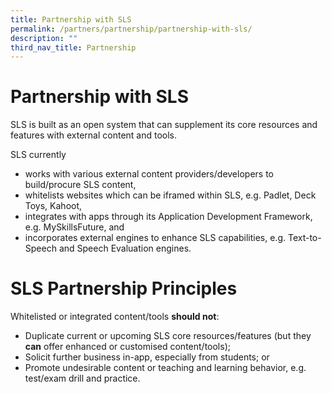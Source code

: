 ```yaml
---
title: Partnership with SLS
permalink: /partners/partnership/partnership-with-sls/
description: ""
third_nav_title: Partnership
---
```

<h1 id="partnership-with-sls">Partnership with SLS</h1>
<p> SLS is built as an open system that can supplement its core resources and features with external content and tools.</p>
<p> SLS currently</p>
<ul>
<li>works with various external content providers/developers to build/procure SLS content,</li>
<li>whitelists websites which can be iframed within SLS, e.g. Padlet, Deck Toys, Kahoot,</li>
<li>integrates with apps through its Application Development Framework, e.g. MySkillsFuture, and</li>
<li>incorporates external engines to enhance SLS capabilities, e.g. Text-to-Speech and Speech Evaluation engines.</li>
</ul>
<h1 id="sls-partnership-principles">SLS Partnership Principles</h1>
<p>Whitelisted or integrated content/tools <strong>should not</strong>:</p>
<ul>
<li>Duplicate current or upcoming SLS core resources/features (but they <strong>can</strong> offer enhanced or customised content/tools);</li>
<li>Solicit further business in-app, especially from students; or</li>
<li>Promote undesirable content or teaching and learning behavior, e.g. test/exam drill and practice.</li>
</ul>
